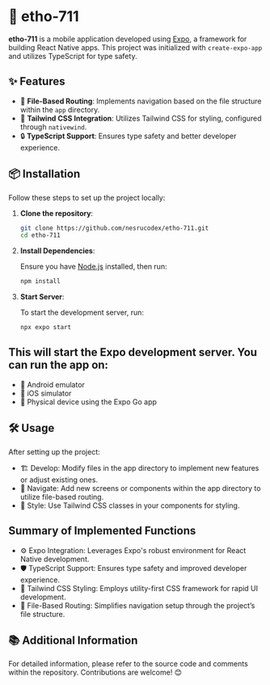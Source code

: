# 🌟 etho-711

**etho-711** is a mobile application developed using [Expo](https://expo.dev/), a framework for building React Native apps. This project was initialized with `create-expo-app` and utilizes TypeScript for type safety.


## ✨ Features

- 🚀 **File-Based Routing**: Implements navigation based on the file structure within the `app` directory.
- 🎨 **Tailwind CSS Integration**: Utilizes Tailwind CSS for styling, configured through `nativewind`.
- 🔒 **TypeScript Support**: Ensures type safety and better developer experience.


## 📦 Installation

Follow these steps to set up the project locally:

1. **Clone the repository**:

   ```bash
   git clone https://github.com/nesrucodex/etho-711.git
   cd etho-711

2. **Install Dependencies**:

   Ensure you have [Node.js](https://nodejs.org/) installed, then run:

      ```bash
      npm install

3. **Start Server**:

   To start the development server, run:

      ```bash
      npx expo start
      
##  This will start the Expo development server. You can run the app on:

- 📱 Android emulator
- 🍎 iOS simulator
- 📲 Physical device using the Expo Go app


  
## 🛠️ Usage
After setting up the project:

- 🏗️ Develop: Modify files in the app directory to implement new features or adjust existing ones.
- 🧭 Navigate: Add new screens or components within the app directory to utilize file-based routing.
- 🎨 Style: Use Tailwind CSS classes in your components for styling.



## Summary of Implemented Functions
- ⚙️ Expo Integration: Leverages Expo's robust environment for React Native development.
- 🛡️ TypeScript Support: Ensures type safety and improved developer experience.
- 💅 Tailwind CSS Styling: Employs utility-first CSS framework for rapid UI development.
- 🔗 File-Based Routing: Simplifies navigation setup through the project’s file structure.


 
## 📚 Additional Information
For detailed information, please refer to the source code and comments within the repository. Contributions are welcome! 😊
